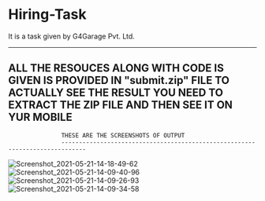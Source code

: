 # Hiring-Task
It is a task given by G4Garage Pvt. Ltd.


-------------------------------------------------------------------------------------------
ALL THE RESOUCES ALONG WITH CODE IS GIVEN IS PROVIDED IN "submit.zip" FILE
TO ACTUALLY SEE THE RESULT YOU NEED TO EXTRACT THE ZIP FILE AND THEN SEE IT ON YUR MOBILE
--------------------------------------------------------------------------------------------
                   THESE ARE THE SCREENSHOTS OF OUTPUT
                   -----------------------------------------------------------------------------
![Screenshot_2021-05-21-14-18-49-62](https://user-images.githubusercontent.com/82989977/119129167-2ffc1180-ba54-11eb-8c14-8c834a5cc5ff.jpg)
![Screenshot_2021-05-21-14-09-40-96](https://user-images.githubusercontent.com/82989977/119129178-31c5d500-ba54-11eb-841d-e2d1ec284201.jpg)
![Screenshot_2021-05-21-14-09-26-93](https://user-images.githubusercontent.com/82989977/119129179-32f70200-ba54-11eb-8003-1eefa478d64f.jpg)
![Screenshot_2021-05-21-14-09-34-58](https://user-images.githubusercontent.com/82989977/119129184-338f9880-ba54-11eb-8b93-4b600b60be69.jpg)
